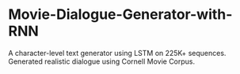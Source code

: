 # Movie-Dialogue-Generator-with-RNN
A character-level text generator using LSTM on 225K+ sequences. Generated realistic dialogue using Cornell Movie Corpus.


